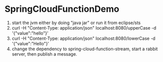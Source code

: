 # SpringCloudFunctionDemo
1. start the jvm either by doing "java jar" or run it from eclipse/sts
2. curl -H "Content-Type: application/json" localhost:8080/upperCase -d '{"value":"hello"}'
3. curl -H "Content-Type: application/json" localhost:8080/lowerCase -d '{"value":"Hello"}'
4. change the dependency to spring-cloud-function-stream, start a rabbit server, then publish a message.
